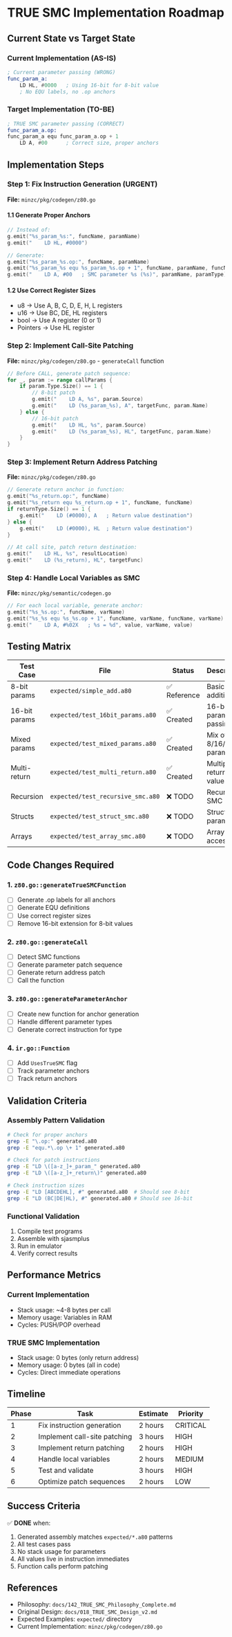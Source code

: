 # TRUE SMC Implementation Roadmap

## Current State vs Target State

### Current Implementation (AS-IS)
```asm
; Current parameter passing (WRONG)
func_param_a:
    LD HL, #0000   ; Using 16-bit for 8-bit value
    ; No EQU labels, no .op anchors
```

### Target Implementation (TO-BE)
```asm
; TRUE SMC parameter passing (CORRECT)
func_param_a.op:
func_param_a equ func_param_a.op + 1
    LD A, #00      ; Correct size, proper anchors
```

## Implementation Steps

### Step 1: Fix Instruction Generation (URGENT)
**File:** `minzc/pkg/codegen/z80.go`

#### 1.1 Generate Proper Anchors
```go
// Instead of:
g.emit("%s_param_%s:", funcName, paramName)
g.emit("    LD HL, #0000")

// Generate:
g.emit("%s_param_%s.op:", funcName, paramName)
g.emit("%s_param_%s equ %s_param_%s.op + 1", funcName, paramName, funcName, paramName)
g.emit("    LD A, #00   ; SMC parameter %s (%s)", paramName, paramType)
```

#### 1.2 Use Correct Register Sizes
- u8 → Use A, B, C, D, E, H, L registers
- u16 → Use BC, DE, HL registers
- bool → Use A register (0 or 1)
- Pointers → Use HL register

### Step 2: Implement Call-Site Patching
**File:** `minzc/pkg/codegen/z80.go` - `generateCall` function

```go
// Before CALL, generate patch sequence:
for _, param := range callParams {
    if param.Type.Size() == 1 {
        // 8-bit patch
        g.emit("    LD A, %s", param.Source)
        g.emit("    LD (%s_param_%s), A", targetFunc, param.Name)
    } else {
        // 16-bit patch
        g.emit("    LD HL, %s", param.Source)
        g.emit("    LD (%s_param_%s), HL", targetFunc, param.Name)
    }
}
```

### Step 3: Implement Return Address Patching
**File:** `minzc/pkg/codegen/z80.go`

```go
// Generate return anchor in function:
g.emit("%s_return.op:", funcName)
g.emit("%s_return equ %s_return.op + 1", funcName, funcName)
if returnType.Size() == 1 {
    g.emit("    LD (#0000), A   ; Return value destination")
} else {
    g.emit("    LD (#0000), HL  ; Return value destination")
}

// At call site, patch return destination:
g.emit("    LD HL, %s", resultLocation)
g.emit("    LD (%s_return), HL", targetFunc)
```

### Step 4: Handle Local Variables as SMC
**File:** `minzc/pkg/semantic/codegen.go`

```go
// For each local variable, generate anchor:
g.emit("%s_%s.op:", funcName, varName)
g.emit("%s_%s equ %s_%s.op + 1", funcName, varName, funcName, varName)
g.emit("    LD A, #%02X   ; %s = %d", value, varName, value)
```

## Testing Matrix

| Test Case | File | Status | Description |
|-----------|------|--------|-------------|
| 8-bit params | `expected/simple_add.a80` | ✅ Reference | Basic 8-bit addition |
| 16-bit params | `expected/test_16bit_params.a80` | ✅ Created | 16-bit parameter passing |
| Mixed params | `expected/test_mixed_params.a80` | ✅ Created | Mix of 8/16/bool params |
| Multi-return | `expected/test_multi_return.a80` | ✅ Created | Multiple return values |
| Recursion | `expected/test_recursive_smc.a80` | ❌ TODO | Recursive SMC |
| Structs | `expected/test_struct_smc.a80` | ❌ TODO | Struct parameters |
| Arrays | `expected/test_array_smc.a80` | ❌ TODO | Array access |

## Code Changes Required

### 1. `z80.go::generateTrueSMCFunction`
- [ ] Generate .op labels for all anchors
- [ ] Generate EQU definitions
- [ ] Use correct register sizes
- [ ] Remove 16-bit extension for 8-bit values

### 2. `z80.go::generateCall`
- [ ] Detect SMC functions
- [ ] Generate parameter patch sequence
- [ ] Generate return address patch
- [ ] Call the function

### 3. `z80.go::generateParameterAnchor`
- [ ] Create new function for anchor generation
- [ ] Handle different parameter types
- [ ] Generate correct instruction for type

### 4. `ir.go::Function`
- [ ] Add `UsesTrueSMC` flag
- [ ] Track parameter anchors
- [ ] Track return anchors

## Validation Criteria

### Assembly Pattern Validation
```bash
# Check for proper anchors
grep -E "\.op:" generated.a80
grep -E "equ.*\.op \+ 1" generated.a80

# Check for patch instructions
grep -E "LD \([a-z_]+_param_" generated.a80
grep -E "LD \([a-z_]+_return\)" generated.a80

# Check instruction sizes
grep -E "LD [ABCDEHL], #" generated.a80  # Should see 8-bit
grep -E "LD (BC|DE|HL), #" generated.a80 # Should see 16-bit
```

### Functional Validation
1. Compile test programs
2. Assemble with sjasmplus
3. Run in emulator
4. Verify correct results

## Performance Metrics

### Current Implementation
- Stack usage: ~4-8 bytes per call
- Memory usage: Variables in RAM
- Cycles: PUSH/POP overhead

### TRUE SMC Implementation
- Stack usage: 0 bytes (only return address)
- Memory usage: 0 bytes (all in code)
- Cycles: Direct immediate operations

## Timeline

| Phase | Task | Estimate | Priority |
|-------|------|----------|----------|
| 1 | Fix instruction generation | 2 hours | CRITICAL |
| 2 | Implement call-site patching | 3 hours | HIGH |
| 3 | Implement return patching | 2 hours | HIGH |
| 4 | Handle local variables | 2 hours | MEDIUM |
| 5 | Test and validate | 3 hours | HIGH |
| 6 | Optimize patch sequences | 2 hours | LOW |

## Success Criteria

✅ **DONE** when:
1. Generated assembly matches `expected/*.a80` patterns
2. All test cases pass
3. No stack usage for parameters
4. All values live in instruction immediates
5. Function calls perform patching

## References

- Philosophy: `docs/142_TRUE_SMC_Philosophy_Complete.md`
- Original Design: `docs/018_TRUE_SMC_Design_v2.md`
- Expected Examples: `expected/` directory
- Current Implementation: `minzc/pkg/codegen/z80.go`
